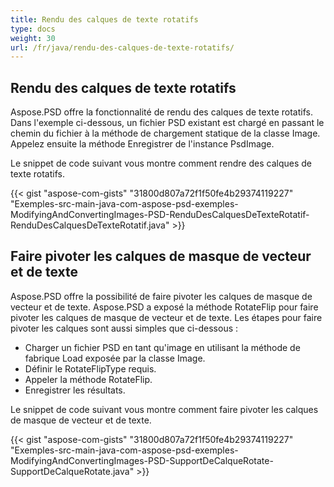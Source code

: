 ```yaml
---
title: Rendu des calques de texte rotatifs
type: docs
weight: 30
url: /fr/java/rendu-des-calques-de-texte-rotatifs/
---
```


## **Rendu des calques de texte rotatifs**
Aspose.PSD offre la fonctionnalité de rendu des calques de texte rotatifs. Dans l'exemple ci-dessous, un fichier PSD existant est chargé en passant le chemin du fichier à la méthode de chargement statique de la classe Image. Appelez ensuite la méthode Enregistrer de l'instance PsdImage.

Le snippet de code suivant vous montre comment rendre des calques de texte rotatifs.

{{< gist "aspose-com-gists" "31800d807a72f1f50fe4b29374119227" "Exemples-src-main-java-com-aspose-psd-exemples-ModifyingAndConvertingImages-PSD-RenduDesCalquesDeTexteRotatif-RenduDesCalquesDeTexteRotatif.java" >}}
## **Faire pivoter les calques de masque de vecteur et de texte**
Aspose.PSD offre la possibilité de faire pivoter les calques de masque de vecteur et de texte. Aspose.PSD a exposé la méthode RotateFlip pour faire pivoter les calques de masque de vecteur et de texte. Les étapes pour faire pivoter les calques sont aussi simples que ci-dessous :

- Charger un fichier PSD en tant qu'image en utilisant la méthode de fabrique Load exposée par la classe Image.
- Définir le RotateFlipType requis.
- Appeler la méthode RotateFlip.
- Enregistrer les résultats.

Le snippet de code suivant vous montre comment faire pivoter les calques de masque de vecteur et de texte.

{{< gist "aspose-com-gists" "31800d807a72f1f50fe4b29374119227" "Exemples-src-main-java-com-aspose-psd-exemples-ModifyingAndConvertingImages-PSD-SupportDeCalqueRotate-SupportDeCalqueRotate.java" >}}
